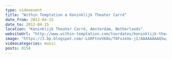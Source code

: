 ```yaml
---
type: videoevent
title: "Within Temptation в Koninklijk Theater Carré"
date_from: 2012-04-15
date_to: 2012-04-15
location: "Koninklijk Theater Carré, Amsterdam, Netherlands"
websiteUrl: "http://www.within-temptation.com/tourdates/koninklijk-theater-carre-amsterdam-nl-2/"
image: "https://3.bp.blogspot.com/-LGRFtnxV68o/T6FxzeXe-jI/AAAAAAAAQSw/KB_derCeJNc/s1600/dsc01717.picasaweb.jpg"
videocategories: music
posts: 0154
---
```

